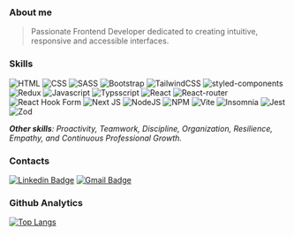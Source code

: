 <h3>About me</h3>

>Passionate Frontend Developer dedicated to creating intuitive, responsive and accessible interfaces.


 
### Skills 

![HTML](https://img.shields.io/badge/HTML5-E34F26?style=for-the-badge&logo=html5&logoColor=white)
![CSS](https://img.shields.io/badge/CSS3-1572B6?style=for-the-badge&logo=css3&logoColor=white)
![SASS](https://img.shields.io/badge/Sass-CC6699?style=for-the-badge&logo=sass&logoColor=white)
![Bootstrap](https://img.shields.io/badge/Bootstrap-563D7C?style=for-the-badge&logo=bootstrap&logoColor=white)
![TailwindCSS](https://img.shields.io/badge/Tailwind_CSS-38B2AC?style=for-the-badge&logo=tailwind-css&logoColor=white)
![styled-components](https://img.shields.io/badge/styled--components-DB7093?style=for-the-badge&logo=styled-components&logoColor=white)
![Redux](https://img.shields.io/badge/Redux-593D88?style=for-the-badge&logo=redux&logoColor=white)
![Javascript](https://img.shields.io/badge/JavaScript-323330?style=for-the-badge&logo=javascript&logoColor=F7DF1E)
![Typsscript](https://img.shields.io/badge/TypeScript-007ACC?style=for-the-badge&logo=typescript&logoColor=white)
![React](https://img.shields.io/badge/React-61DAFB?logo=react&logoColor=black&style=for-the-badge)
![React-router](https://img.shields.io/badge/React_Router-CA4245?style=for-the-badge&logo=react-router&logoColor=white)
![React Hook Form](https://img.shields.io/badge/React%20Hook%20Form-%23EC5990.svg?style=for-the-badge&logo=reacthookform&logoColor=white)
![Next JS](https://img.shields.io/badge/Next-black?style=for-the-badge&logo=next.js&logoColor=white)
![NodeJS](https://img.shields.io/badge/node.js-6DA55F?style=for-the-badge&logo=node.js&logoColor=white)
![NPM](https://img.shields.io/badge/NPM-%23CB3837.svg?style=for-the-badge&logo=npm&logoColor=white)
![Vite](https://img.shields.io/badge/vite-%23646CFF.svg?style=for-the-badge&logo=vite&logoColor=white)
![Insomnia](https://img.shields.io/badge/Insomnia-black?style=for-the-badge&logo=insomnia&logoColor=5849BE)
![Jest](https://img.shields.io/badge/-jest-%23C21325?style=for-the-badge&logo=jest&logoColor=white)
![Zod](https://img.shields.io/badge/Zod-1A237E?style=for-the-badge&logo=typescript&logoColor=white)
  
 _***Other skills***: Proactivity, Teamwork, Discipline, Organization, Resilience, Empathy, and Continuous Professional Growth._
 
 

<div>
<h3>Contacts</h3>
<a href="https://www.linkedin.com/in/felipe-enzou/" rel="nofollow"><img src="https://img.shields.io/badge/linkedin-%230077B5.svg?style=for-the-badge&logo=linkedin&logoColor=white" alt="Linkedin Badge" data-canonical-src="https://img.shields.io/badge/-Linkedin-blue?style=flat-square&amp;logo=Linkedin&amp;logoColor=white&amp;link=https://www.linkedin.com/in/rodrigo-goncalves-santana/" style="max-width: 100%;"></a>
    
<a href="mailto:felipe.enzou@gmail.com">
<img src="https://img.shields.io/badge/Gmail-D14836?style=for-the-badge&logo=gmail&logoColor=white" alt="Gmail Badge" data-canonical-src="https://img.shields.io/badge/-felipe.enzou@gmail.com-c14438?style=flat-square&amp;logo=Gmail&amp;logoColor=white&amp;link=mailto:felipe.enzou@gmail.com" style="max-width: 100%;"></a>
</div>
  

<h3>Github Analytics</h3>

[![Top Langs](https://github-readme-stats.vercel.app/api/top-langs/?username=ShintakuEnzou&layout=donut&theme=transparent)](https://github.com/anuraghazra/github-readme-stats)


 

